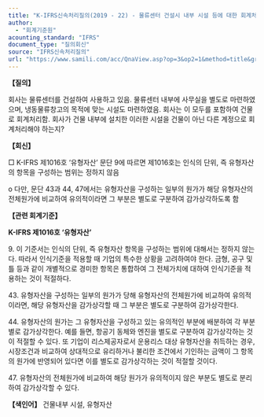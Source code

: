 ```yaml
---
title: "K-IFRS신속처리질의(2019 - 22) - 물류센터 건설시 내부 시설 등에 대한 회계처리"
author:
  - "회계기준원"
acounting_standard: "IFRS"
document_type: "질의회신"
source: "IFRS신속처리질의"
url: "https://www.samili.com/acc/QnaView.asp?op=3&op2=1&method=title&group=2124-15;1&orgcode=3&searchword=&page=42&code=K%2DIFRS%EC%8B%A0%EC%86%8D%EC%B2%98%EB%A6%AC%EC%A7%88%EC%9D%98%2D22%3A201907"
---
```

**【질의】**

  

회사는 물류센터를 건설하여 사용하고 있음. 물류센터 내부에 사무실을 별도로 마련하였으며, 냉동물류창고의 목적에 맞는 시설도 마련하였음. 회사는 이 모두를 포함하여 건물로 회계처리함. 회사가 건물 내부에 설치한 이러한 시설을 건물이 아닌 다른 계정으로 회계처리해야 하는지?

  
  

**【회신】**

  

□ K-IFRS 제1016호 ‘유형자산’ 문단 9에 따르면 제1016호는 인식의 단위, 즉 유형자산의 항목을 구성하는 범위는 정하지 않음

  

o 다만, 문단 43과 44, 47에서는 유형자산을 구성하는 일부의 원가가 해당 유형자산의 전체원가에 비교하여 유의적이라면 그 부분은 별도로 구분하여 감가상각하도록 함

  
  

**【관련 회계기준】**

  

**K-IFRS 제1016호 ‘유형자산’**

  

9\. 이 기준서는 인식의 단위, 즉 유형자산 항목을 구성하는 범위에 대해서는 정하지 않는다. 따라서 인식기준을 적용할 때 기업의 특수한 상황을 고려하여야 한다. 금형, 공구 및 틀 등과 같이 개별적으로 경미한 항목은 통합하여 그 전체가치에 대하여 인식기준을 적용하는 것이 적절하다.

  

43\. 유형자산을 구성하는 일부의 원가가 당해 유형자산의 전체원가에 비교하여 유의적이라면, 해당 유형자산을 감가상각할 때 그 부분은 별도로 구분하여 감가상각한다.

  

44\. 유형자산의 원가는 그 유형자산을 구성하고 있는 유의적인 부분에 배분하여 각 부분별로 감가상각한다. 예를 들면, 항공기 동체와 엔진을 별도로 구분하여 감가상각하는 것이 적절할 수 있다. 또 기업이 리스제공자로서 운용리스 대상 유형자산을 취득하는 경우, 시장조건과 비교하여 상대적으로 유리하거나 불리한 조건에서 기인하는 금액이 그 항목의 원가에 반영되어 있다면 이를 별도로 감가상각하는 것이 적절할 것이다.

  

47\. 유형자산의 전체원가에 비교하여 해당 원가가 유의적이지 않은 부분도 별도로 분리하여 감가상각할 수 있다.

  
  

**【색인어】** 건물내부 시설, 유형자산
